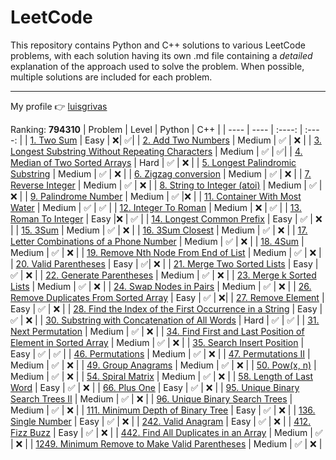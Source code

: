 # LeetCode
This repository contains Python and C++ solutions to various LeetCode problems, with each solution having its own .md file containing a *detailed* explanation of the approach used to solve the problem. When possible, multiple solutions are included for each problem.

----

My profile 👉 [luisgrivas](https://leetcode.com/luisgrivas/)

Ranking: **794310**
| Problem    | Level | Python | C++ |
| ---- | ---- | :----: | :----: |
| [1. Two Sum](problems/problem1.md)  | Easy      | :x:| ✅|
| [2. Add Two Numbers](problems/problem2.md) | Medium | :white_check_mark: | :x: |
| [3. Longest Substring Without Repeating Characters](problems/problem3.md) | Medium | :white_check_mark: | :white_check_mark:|
| [4. Median of Two Sorted Arrays](problems/problem4.md) | Hard | ✅ | ❌ |
| [5. Longest Palindromic Substring](problems/problem5.md) | Medium | ✅ | ❌ |
| [6. Zigzag conversion](problems/problem6.md) | Medium | ✅ | :x: |
| [7. Reverse Integer](problems/problem7.md) | Medium | ✅ | :x: |
| [8. String to Integer (atoi)](problems/problem8.md) | Medium | :white_check_mark: | :x: |
| [9. Palindrome Number](problems/problem9.md) | Medium | ✅ |:x: |
| [11. Container With Most Water](problems/problem11.md) | Medium | :white_check_mark: | :white_check_mark: |
| [12. Integer To Roman](problems/problem12.md) | Medium | :x: | :white_check_mark: |
| [13. Roman To Integer](problems/problem13.md) | Easy |:x: | :white_check_mark: |
| [14. Longest Common Prefix](problems/problem14.md) | Easy | :white_check_mark: | :x: |
| [15. 3Sum](problems/problem15.md) | Medium | :white_check_mark: | :x: |
| [16. 3Sum Closest](problems/problem16.md) | Medium | :white_check_mark: | :x: |
| [17. Letter Combinations of a Phone Number](problems/problem17.md) | Medium | :white_check_mark: | :x: |
| [18. 4Sum](problems/problem18.md) | Medium | :white_check_mark: | :x: |
| [19. Remove Nth Node From End of List](problems/problem19.md) | Medium | :white_check_mark: | :x: |
| [20. Valid Parentheses](problems/problem20.md) | Easy | :white_check_mark:| :x: | 
| [21. Merge Two Sorted Lists](problems/problem21.md) | Easy | :white_check_mark: | :x: |
| [22. Generate Parentheses](problems/problem22.md) | Medium | ✅ | :x: |
| [23. Merge k Sorted Lists](problems/problem23.md) | Medium | :white_check_mark: | :x: |
| [24. Swap Nodes in Pairs](problems/problem24.md) | Medium | :white_check_mark: | :x: |
| [26. Remove Duplicates From Sorted Array](problems/problem26.md) | Easy | ✅ | :x:| 
| [27. Remove Element](problems/problem27.md) | Easy | ✅ | :x: | 
| [28. Find the Index of the First Occurrence in a String](problems/problem28.md) | Easy | :white_check_mark: | :x: |
| [30. Substring with Concatenation of All Words](problems/problem30.md) | Hard | :white_check_mark: | ✅ |
| [31. Next Permutation](problems/problem31.md) | Medium | :white_check_mark: | :x: |
| [34. Find First and Last Position of Element in Sorted Array](problems/problem34.md) | Medium | :white_check_mark: | :x: |
| [35. Search Insert Position](problems/problem35.md) | Easy | :white_check_mark: | :white_check_mark: |
| [46. Permutations](problems/problem46.md) | Medium | :white_check_mark: | :x: |
| [47. Permutations II](problems/problem47.md) | Medium | :white_check_mark: | :x: |
| [49. Group Anagrams](problems/problem49.md) | Medium | :white_check_mark: | :x: |
| [50. Pow(x, n)](problems/problem50.md) | Medium | :white_check_mark: | :x: |
| [54. Spiral Matrix]() | Medium | ✅  | :x: |
| [58. Length of Last Word](problems/problem58.md) | Easy | :white_check_mark: | :x: |
| [66. Plus One](problems/problem66.md) | Easy | :white_check_mark: | :x: |
| [95. Unique Binary Search Trees II](problems/problem95.md) | Medium | :white_check_mark: | :x: |
| [96. Unique Binary Search Trees](problems/problem96.md) | Medium | :white_check_mark: | :x: |
| [111. Minimum Depth of Binary Tree](problems/problem111.md) | Easy | :white_check_mark: | :x: |
| [136. Single Number](problems/problem136.md) | Easy | :white_check_mark: | :x: |
| [242. Valid Anagram](problems/problem242.md) | Easy | :white_check_mark: | :x: |
| [412. Fizz Buzz](problems/problem412.md) | Easy | :white_check_mark: | :x: |
| [442. Find All Duplicates in an Array](problems/problem442.md) | Medium | :white_check_mark: | :x: |
| [1249. Minimum Remove to Make Valid Parentheses](problems/problem1249.md) | Medium | :white_check_mark: | :x: |
